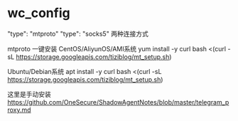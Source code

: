 # wc_config

"type": "mtproto"
"type": "socks5"
两种连接方式

mtproto 一键安装
CentOS/AliyunOS/AMI系统
yum install -y curl
bash <(curl -sL https://storage.googleapis.com/tiziblog/mt_setup.sh)

Ubuntu/Debian系统
apt install -y curl
bash <(curl -sL https://storage.googleapis.com/tiziblog/mt_setup.sh)

这里是手动安装
https://github.com/OneSecure/ShadowAgentNotes/blob/master/telegram_proxy.md
